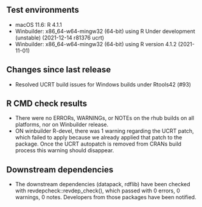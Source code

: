 ## Test environments

* macOS 11.6: R 4.1.1
* Winbuilder: x86_64-w64-mingw32 (64-bit) using R Under development (unstable) (2021-12-14 r81376 ucrt)
* Winbuilder: x86_64-w64-mingw32 (64-bit) using R version 4.1.2 (2021-11-01)

## Changes since last release

* Resolved UCRT build issues for Windows builds under Rtools42 (#93)

## R CMD check results

* There were no ERRORs, WARNINGs, or NOTEs on the rhub builds on all platforms, nor on Winbuilder release.
* ON winbuilder R-devel, there was 1 warning regarding the UCRT patch, which failed to apply 
  because we already applied that patch to the package. Once the UCRT autopatch is removed from CRANs
  build process this warning should disappear.

## Downstream dependencies

* The downstream dependencies (datapack, rdflib) have been checked with revdepcheck::revdep_check(), which passed
  with 0 errors, 0 warnings, 0 notes. Developers from those packages have been notified.
